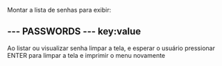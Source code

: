 Montar a lista de senhas para exibir:

--- PASSWORDS ---
key:value
-----------------

Ao listar ou visualizar senha limpar a tela, e esperar o usuário pressionar ENTER para limpar a tela e imprimir o menu novamente